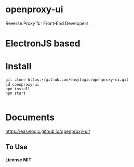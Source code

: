# openproxy-ui 

Reverse Proxy for Front-End Developers 

# ElectronJS based 

# Install

```
git clone https://github.com/easylogic/openproxy-ui.git 
cd openproxy-ui 
npm install 
npm start 
  
```  

# Documents 

https://easylogic.github.io/openproxy-ui/
 
## To Use


#### License MIT
